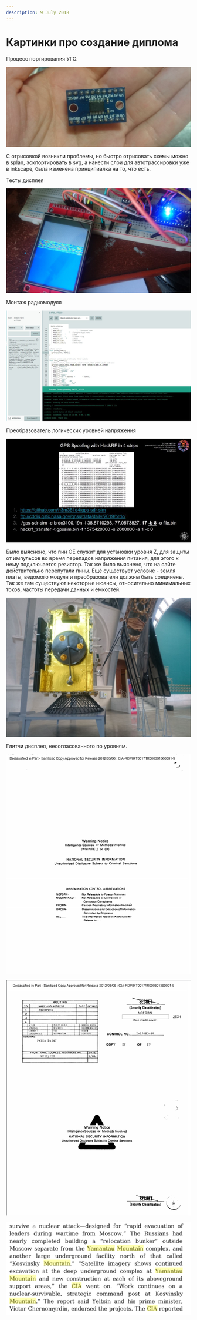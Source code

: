 ```yaml
---
description: 9 July 2018
---
```


# Картинки про создание диплома

Процесс портирования УГО.

![](../../.gitbook/assets/image%20%2820%29.png)

C отрисовкой возникли проблемы, но быстро отрисовать схемы можно в splan, эскпортировать в svg, а нанести слои для автотрассировки уже в inkscape, была изменена принципиалка на то, что есть.

Тесты дисплея

![](../../.gitbook/assets/image%20%2812%29.png)

Монтаж радиомодуля

![](../../.gitbook/assets/image%20%2813%29.png)

Преобразователь логических уровней напряжения

![](../../.gitbook/assets/image%20%2822%29.png)

Было выяснено, что пин OE служит для установки уровня Z, для защиты от импульсов во время перепадов напряжения питания, для этого к нему подключается резистор. Так же было выяснено, что на сайте действительно перепутали пины. Ещё существует условие - земля платы, ведомого модуля и преобразователя должны быть соединены. Так же там существуют некоторые нюансы, относительно минимальных токов, частоты передачи данных и емкостей.

![&#x415;&#x441;&#x43B;&#x438; &#x43D;&#x430; &#x43F;&#x43B;&#x430;&#x442;&#x435; &#x43D;&#x435;&#x442; &#x440;&#x435;&#x437;&#x438;&#x441;&#x442;&#x43E;&#x440;&#x430;, &#x442;&#x43E; &#x43D;&#x443;&#x436;&#x43D;&#x43E; &#x432;&#x44B;&#x43A;&#x438;&#x434;&#x44B;&#x432;&#x430;&#x442;&#x44C; OE &#x43D;&#x430; &#x43C;&#x438;&#x43D;&#x438;&#x43C;&#x430;&#x43B;&#x44C;&#x43D;&#x44B;&#x439; &#x443;&#x440;&#x43E;&#x432;&#x435;&#x43D;&#x44C; &#x432;&#x445; &#x43D;&#x430;&#x43F;&#x440;.](../../.gitbook/assets/image%20%2828%29.png)

Глитчи дисплея, несогласованного по уровням.

![](../../.gitbook/assets/image%20%2814%29.png)

![&#x432;&#x445;&#x43E;&#x434; &#x43B;&#x43E;&#x433;&#x438;&#x43A;&#x438; 3.3, &#x430; &#x432;&#x445;&#x43E;&#x434; &#x43F;&#x438;&#x442;&#x430;&#x43D;&#x438;&#x44F; 5, &#x43A;&#x43E;&#x433;&#x434;&#x430; &#x43D;&#x435;&#x442; &#x43F;&#x435;&#x440;&#x435;&#x43C;&#x44B;&#x447;&#x43A;&#x438;](../../.gitbook/assets/image%20%285%29.png)

![](../../.gitbook/assets/image%20%2815%29.png)



